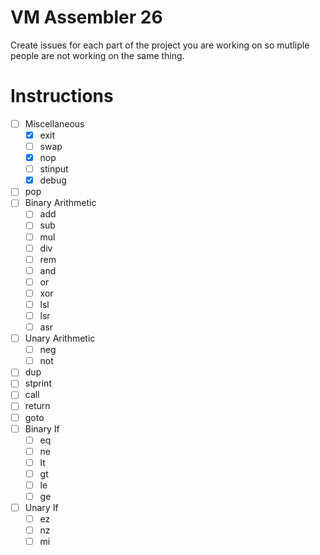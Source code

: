 # VM Assembler 26

Create issues for each part of the project you are working on so mutliple people are not working on the same thing.

# Instructions
- [ ] Miscellaneous
    - [X] exit
    - [ ] swap
    - [X] nop
    - [ ] stinput
    - [X] debug
- [ ] pop
- [ ] Binary Arithmetic
    - [ ] add
    - [ ] sub
    - [ ] mul
    - [ ] div
    - [ ] rem
    - [ ] and
    - [ ] or
    - [ ] xor
    - [ ] lsl
    - [ ] lsr
    - [ ] asr
- [ ] Unary Arithmetic
    - [ ] neg
    - [ ] not
- [ ] dup
- [ ] stprint
- [ ] call
- [ ] return
- [ ] goto
- [ ] Binary If
    - [ ] eq
    - [ ] ne
    - [ ] lt
    - [ ] gt
    - [ ] le
    - [ ] ge
- [ ] Unary If
    - [ ] ez
    - [ ] nz
    - [ ] mi
